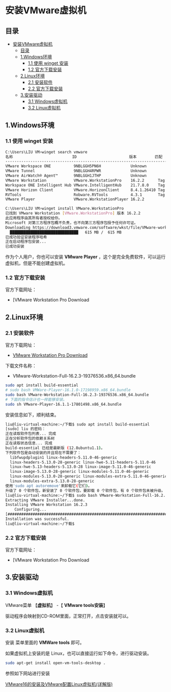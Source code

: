 # 安装VMware虚拟机

## 目录

- [安装VMware虚拟机](#安装vmware虚拟机)
  - [目录](#目录)
  - [1.Windows环境](#1windows环境)
    - [1.1 使用 winget 安装](#11-使用-winget-安装)
    - [1.2 官方下载安装](#12-官方下载安装)
  - [2.Linux环境](#2linux环境)
    - [2.1 安装软件](#21-安装软件)
    - [2.2 官方下载安装](#22-官方下载安装)
  - [3.安装驱动](#3安装驱动)
    - [3.1 Windows虚拟机](#31-windows虚拟机)
    - [3.2 Linux虚拟机](#32-linux虚拟机)

## 1.Windows环境

### 1.1 使用 winget 安装

```bash
C:\Users\LIU VM>winget search vmware
名称                          ID                       版本        匹配        源
--------------------------------------------------------------------------------------
VMware Workspace ONE          9NBLGGH5PN6H             Unknown                 msstore
VMware Tunnel                 9NBLGGH4RPWR             Unknown                 msstore
VMware AirWatch® Agent™       9NBLGGH1JTHP             Unknown                 msstore
VMware Workstation            VMware.WorkstationPro    16.2.2      Tag: vmware winget
Workspace ONE Intelligent Hub VMware.IntelligentHub    21.7.8.0    Tag: vmware winget
VMware Horizon Client         VMware.HorizonClient     8.4.1.26410 Tag: vmware winget
RVTools                       Robware.RVTools          4.3.1       Tag: vmware winget
VMware Player                 VMware.WorkstationPlayer 16.2.2                  winget

C:\Users\LIU VM>winget install VMware.WorkstationPro
已找到 VMware Workstation [VMware.WorkstationPro] 版本 16.2.2
此应用程序由其所有者授权给你。
Microsoft 对第三方程序包概不负责，也不向第三方程序包授予任何许可证。
Downloading https://download3.vmware.com/software/wkst/file/VMware-workstation-full-16.2.2-19200509.exe
  ██████████████████████████████   615 MB /  615 MB
已成功验证安装程序哈希
正在启动程序包安装...
已成功安装
```

作为个人用户，你也可以安装 **VMware Player** ，这个是完全免费软件，可以运行虚拟机，但是不能创建虚拟机。

### 1.2 官方下载安装

官方下载网址：

- [VMware Workstation Pro Download



## 2.Linux环境

### 2.1 安装软件

官方下载网址：

- [VMware Workstation Pro Download](https://www.vmware.com/jp/products/workstation-pro/workstation-pro-evaluation.html)

下载文件名称：

- VMware-Workstation-Full-16.2.3-19376536.x86_64.bundle

```bash
sudo apt install build-essential
# sudo bash VMWare-Player-16.1.0-17198959.x86_64.bundle
sudo bash VMware-Workstation-Full-16.2.3-19376536.x86_64.bundle
# 下面的指令估计也一样能够安装。
sudo sh VMware-Player-16.1.1-17801498.x86_64.bundle
```

安装信息如下，顺利结束。

```bash
liu@liu-virtual-machine:~/下载$ sudo apt install build-essential
[sudo] liu 的密码： 
正在读取软件包列表... 完成
正在分析软件包的依赖关系树       
正在读取状态信息... 完成       
build-essential 已经是最新版 (12.8ubuntu1.1)。
下列软件包是自动安装的并且现在不需要了：
  libfwupdplugin1 linux-headers-5.11.0-46-generic
  linux-headers-5.13.0-28-generic linux-hwe-5.11-headers-5.11.0-46
  linux-hwe-5.13-headers-5.13.0-28 linux-image-5.11.0-46-generic
  linux-image-5.13.0-28-generic linux-modules-5.11.0-46-generic
  linux-modules-5.13.0-28-generic linux-modules-extra-5.11.0-46-generic
  linux-modules-extra-5.13.0-28-generic
使用'sudo apt autoremove'来卸载它(它们)。
升级了 0 个软件包，新安装了 0 个软件包，要卸载 0 个软件包，有 0 个软件包未被升级。
liu@liu-virtual-machine:~/下载$ sudo bash VMware-Workstation-Full-16.2.3-19376536.x86_64.bundle
Extracting VMware Installer...done.
Installing VMware Workstation 16.2.3
    Configuring...
[######################################################################] 100%
Installation was successful.
liu@liu-virtual-machine:~/下载$ 

```

### 2.2 官方下载安装

官方下载网址：

- [VMware Workstation Pro Download


## 3.安装驱动

### 3.1 Windows虚拟机

VMware菜单 【**虚拟机**】 -【 **VMware tools安装**】

驱动程序会映射到CD-ROM里面，正常打开，点击安装就可以。


### 3.2 Linux虚拟机
安装 菜单里面的 **VMWare tools** 即可。

如果虚拟机上安装的是 Linux，也可以直接运行如下命令，进行驱动安装。

```bash
sudo apt-get install open-vm-tools-desktop .
```

参照如下网站进行安装

[VMware16的安装及VMware配置Linux虚拟机(详解版)](https://blog.csdn.net/m0_50519965/article/details/116175873?ops_request_misc=%257B%2522request%255Fid%2522%253A%2522164892122916782184660652%2522%252C%2522scm%2522%253A%252220140713.130102334..%2522%257D&request_id=164892122916782184660652&biz_id=0&utm_medium=distribute.pc_search_result.none-task-blog-2~all~top_positive~default-1-116175873.142^v5^pc_search_insert_es_download,157^v4^control&utm_term=VMware&spm=1018.2226.3001.4187)